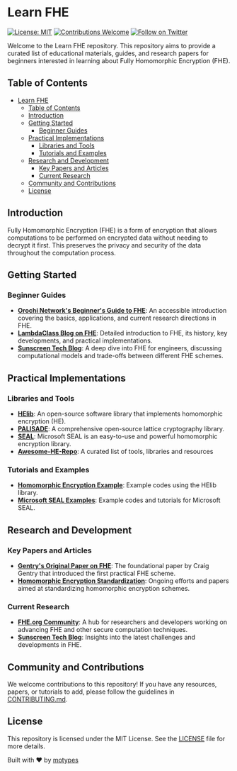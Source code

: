 # Learn FHE

[![License: MIT](https://img.shields.io/badge/License-MIT-blue.svg)](LICENSE)
[![Contributions Welcome](https://img.shields.io/badge/contributions-welcome-brightgreen.svg)](CONTRIBUTING.md)
[![Follow on Twitter](https://img.shields.io/twitter/follow/motypes.svg?style=social)](https://twitter.com/motypes)

Welcome to the Learn FHE repository. This repository aims to provide a curated list of educational materials, guides, and research papers for beginners interested in learning about Fully Homomorphic Encryption (FHE).

## Table of Contents
- [Learn FHE](#learn-fhe)
  - [Table of Contents](#table-of-contents)
  - [Introduction](#introduction)
  - [Getting Started](#getting-started)
    - [Beginner Guides](#beginner-guides)
  - [Practical Implementations](#practical-implementations)
    - [Libraries and Tools](#libraries-and-tools)
    - [Tutorials and Examples](#tutorials-and-examples)
  - [Research and Development](#research-and-development)
    - [Key Papers and Articles](#key-papers-and-articles)
    - [Current Research](#current-research)
  - [Community and Contributions](#community-and-contributions)
  - [License](#license)

## Introduction
Fully Homomorphic Encryption (FHE) is a form of encryption that allows computations to be performed on encrypted data without needing to decrypt it first. This preserves the privacy and security of the data throughout the computation process.

## Getting Started
### Beginner Guides
- **[Orochi Network's Beginner's Guide to FHE](https://orochi.network/blog/Fully-Homomorphic-Encryption-(FHE)-A-Beginner-Guide)**: An accessible introduction covering the basics, applications, and current research directions in FHE.
- **[LambdaClass Blog on FHE](https://blog.lambdaclass.com/fully-homomorphic-encryption/)**: Detailed introduction to FHE, its history, key developments, and practical implementations.
- **[Sunscreen Tech Blog](https://blog.sunscreen.tech/an-intro-to-fully-homomorphic-encryption-for-engineers/)**: A deep dive into FHE for engineers, discussing computational models and trade-offs between different FHE schemes.

## Practical Implementations
### Libraries and Tools
- **[HElib](https://github.com/homenc/HElib)**: An open-source software library that implements homomorphic encryption (HE).
- **[PALISADE](https://gitlab.com/palisade/palisade-release)**: A comprehensive open-source lattice cryptography library.
- **[SEAL](https://github.com/Microsoft/SEAL)**: Microsoft SEAL is an easy-to-use and powerful homomorphic encryption library.
- **[Awesome-HE-Repo](https://github.com/jonaschn/awesome-he)**: A curated list of tools, libraries and resources

### Tutorials and Examples
- **[Homomorphic Encryption Example](https://github.com/homenc/HElib/tree/master/examples)**: Example codes using the HElib library.
- **[Microsoft SEAL Examples](https://github.com/Microsoft/SEAL/tree/main/native/examples)**: Example codes and tutorials for Microsoft SEAL.

## Research and Development
### Key Papers and Articles
- **[Gentry's Original Paper on FHE](https://eprint.iacr.org/2009/616.pdf)**: The foundational paper by Craig Gentry that introduced the first practical FHE scheme.
- **[Homomorphic Encryption Standardization](https://homomorphicencryption.org/standard)**: Ongoing efforts and papers aimed at standardizing homomorphic encryption schemes.

### Current Research
- **[FHE.org Community](https://fhe.org)**: A hub for researchers and developers working on advancing FHE and other secure computation techniques.
- **[Sunscreen Tech Blog](https://blog.sunscreen.tech/)**: Insights into the latest challenges and developments in FHE.

## Community and Contributions
We welcome contributions to this repository! If you have any resources, papers, or tutorials to add, please follow the guidelines in [CONTRIBUTING.md](CONTRIBUTING.md).

## License
This repository is licensed under the MIT License. See the [LICENSE](LICENSE) file for more details.

Built with ❤️ by [motypes](https://x.com/motypes)